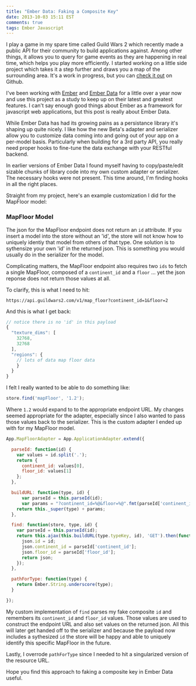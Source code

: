 ```yaml
---
title: "Ember Data: Faking a Composite Key"
date: 2013-10-03 15:11 EST
comments: true
tags: Ember Javascript
---
```


I play a game in my spare time called Guild Wars 2 which recently made a public API for their community to build applications against. Among other things, it allows you to query for game events as they are happening in real time, which helps you play more efficiently. I started working on a little side project which takes it a step further and draws you a map of the surrounding area. It's a work in progress, but you can [check it out](https://github.com/CodeOfficer/guild-wars-2-event-notifier) on Github.

I've been working with [Ember](http://emberjs.com/) and [Ember Data](https://github.com/emberjs/data) for a little over a year now and use this project as a study to keep up on their latest and greatest features. I can't say enough good things about Ember as a framework for javascript web applications, but this post is really about Ember Data.

While Ember Data has had its growing pains as a persistance library it's shaping up quite nicely. I like how the new Beta's adapter and serializer allow you to customize data coming into and going out of your app on a per-model basis. Particularly when building for a 3rd party API, you really need proper hooks to fine-tune the data exchange with your RESTful backend.

In earlier versions of Ember Data I found myself having to copy/paste/edit sizable chunks of library code into my own custom adapter or serializer. The necessary hooks were not present. This time around, I'm finding hooks in all the right places.

Straight from my project, here's an example customization I did for the MapFloor model:

### MapFloor Model

The json for the MapFloor endpoint does not return an `id` attribute. If you insert a model into the store without an 'id', the store will not know how to uniquely identiy that model from others of that type. One solution is to sythensize your own 'id' in the returned json. This is something you would usually do in the serializer for the model.

Complicating matters, the MapFloor endpoint also requires two `ids` to fetch a single MapFloor, composed of a `continent_id` and a `floor` ... yet the json reponse does not return those values at all.

To clarify, this is what I need to hit:

```
https://api.guildwars2.com/v1/map_floor?continent_id=1&floor=2
```

And this is what I get back:

``` javascript
// notice there is no 'id' in this payload
{
  "texture_dims": [
    32768,
    32768
  ],
  "regions": {
    // lots of data map floor data
    }
  }
}
```

I felt I really wanted to be able to do something like:

``` javascript
store.find('mapFloor', '1.2');
```

Where `1.2` would expand to to the appropriate endpoint URL. My changes seemed appropriate for the adapter, especially since I also wanted to pass those values back to the serializer. This is the custom adapter I ended up with for my MapFloor model.

``` javascript
App.MapFloorAdapter = App.ApplicationAdapter.extend({

  parseId: function(id) {
    var values = id.split('.');
    return {
      continent_id: values[0],
      floor_id: values[1]
    };
  },

  buildURL: function(type, id) {
      var parseId = this.parseId(id);
      var params = "?continent_id=%@&floor=%@".fmt(parseId['continent_id'], parseId['floor_id']);
    return this._super(type) + params;
  },

  find: function(store, type, id) {
    var parseId = this.parseId(id);
    return this.ajax(this.buildURL(type.typeKey, id), 'GET').then(function(json){
      json.id = id;
      json.continent_id = parseId['continent_id'];
      json.floor_id = parseId['floor_id'];
      return json;
    });
  },

  pathForType: function(type) {
    return Ember.String.underscore(type);
  }

});
```

My custom implementation of `find` parses my fake composite `id` and remembers its `continent_id` and `floor_id` values. Those values are used to construct the endpoint URL and also set values on the returned json. All this will later get handed off to the serializer and because the payload now includes a sythesized `id` the store will be happy and able to uniquely identify this specific MapFloor in the future.

Lastly, I overrode `pathForType` since I needed to hit a singularized version of the resource URL.

Hope you find this approach to faking a composite key in Ember Data useful.

